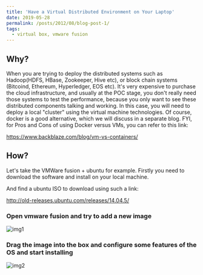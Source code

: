 ```yaml
---
title: 'Have a Virtual Distributed Environment on Your Laptop'
date: 2019-05-28
permalink: /posts/2012/08/blog-post-1/
tags:
  - virtual box, vmware fusion 
---
```


## Why?
When you are trying to deploy the distributed systems such as Hadoop(HDFS, HBase, Zookeeper, Hive etc), or block chain systems (Bitcoind, Ethereum, Hyperledger, EOS etc).
It's very expensive to purchase the cloud infrastructure, and usually at the POC stage, you don't really need those systems to test the performance, because you only want to see these distributed components talking and working.
In this case, you will need to deploy a local "cluster" using the virtual machine technologies. Of course, docker is a good alternative, which we will discuss in a separate blog.
FYI, for Pros and Cons of using Docker versus VMs, you can refer to this link: 

https://www.backblaze.com/blog/vm-vs-containers/

## How?
Let's take the VMWare fusion + ubuntu for example. Firstly you need to download the software and install on your local machine. 

And find a ubuntu ISO to download using such a link:

http://old-releases.ubuntu.com/releases/14.04.5/ 

### Open vmware fusion and try to add a new image

![img1](https://github.com/stplaydog/stplaydog.github.io/blob/master/images/vm_1.jpg)

### Drag the image into the box and configure some features of the OS and start installing

![img2](https://github.com/stplaydog/stplaydog.github.io/blob/master/images/vm_2.jpg)
